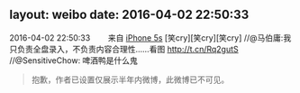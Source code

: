 layout: weibo
date: 2016-04-02 22:50:33
---
2016-04-02 22:50:33  &nbsp;&nbsp;&nbsp;&nbsp;&nbsp;&nbsp; 来自 <a href="sinaweibo://customweibosource" rel="nofollow">iPhone 5s</a>
[笑cry][笑cry][笑cry] //@马伯庸:我只负责全盘录入，不负责内容合理性……看图 http://t.cn/Rq2gutS //@SensitiveChow: 啤酒鸭是什么鬼
>  抱歉，作者已设置仅展示半年内微博，此微博已不可见。 ​​​
